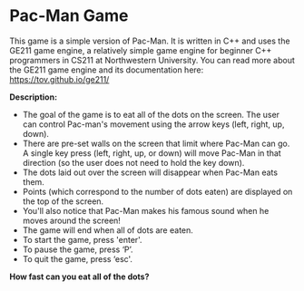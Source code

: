 # Pac-Man Game

This game is a simple version of Pac-Man. It is written in C++ and uses the GE211 game engine, a relatively simple game engine for beginner C++ programmers in CS211 at Northwestern University. You can read more about the GE211 game engine and its documentation here: https://tov.github.io/ge211/

**Description:**

- The goal of the game is to eat all of the dots on the screen. The user can control Pac-man's movement using the arrow keys (left, right, up, down).
- There are pre-set walls on the screen that limit where Pac-Man can go. A single key press (left, right, up, or down) will move Pac-Man in that direction (so the user does not need to hold the key down).
- The dots laid out over the screen will disappear when Pac-Man eats them.
- Points (which correspond to the number of dots eaten) are displayed on the top of the screen.
- You'll also notice that Pac-Man makes his famous sound when he moves around the screen!
- The game will end when all of dots are eaten.
- To start the game, press 'enter'.
- To pause the game, press ‘P’.
- To quit the game, press ‘esc'.

**How fast can you eat all of the dots?**
